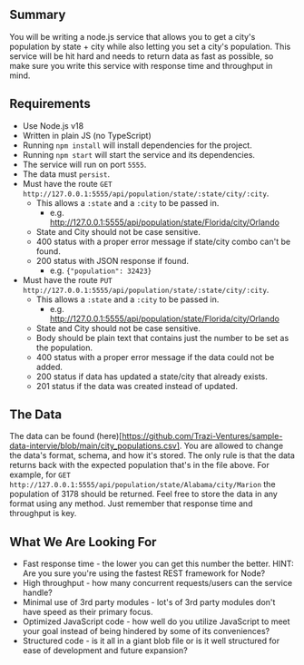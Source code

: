 ## Summary
You will be writing a node.js service that allows you to get a city's population by state + city while also letting you set a city's population. This service will be hit hard and needs to return data as fast as possible, so make sure you write this service with response time and throughput in mind.

## Requirements
* Use Node.js v18
* Written in plain JS (no TypeScript)
* Running `npm install` will install dependencies for the project.
* Running `npm start` will start the service and its dependencies.
* The service will run on port `5555`.
* The data must `persist`.
* Must have the route `GET http://127.0.0.1:5555/api/population/state/:state/city/:city`.
    * This allows a `:state` and a `:city` to be passed in.
        * e.g. http://127.0.0.1:5555/api/population/state/Florida/city/Orlando
    * State and City should not be case sensitive.
    * 400 status with a proper error message if state/city combo can't be found.
    * 200 status with JSON response if found.
        * e.g. `{"population": 32423}`
* Must have the route `PUT http://127.0.0.1:5555/api/population/state/:state/city/:city`.
    * This allows a `:state` and a `:city` to be passed in.
        * e.g. http://127.0.0.1:5555/api/population/state/Florida/city/Orlando
    * State and City should not be case sensitive.
    * Body should be plain text that contains just the number to be set as the population.
    * 400 status with a proper error message if the data could not be added.
    * 200 status if data has updated a state/city that already exists.
    * 201 status if the data was created instead of updated.

## The Data
The data can be found (here)[https://github.com/Trazi-Ventures/sample-data-intervie/blob/main/city_populations.csv].
You are allowed to change the data's format, schema, and how it's stored.
The only rule is that the data returns back with the expected population that's in the file above.
For example, for `GET http://127.0.0.1:5555/api/population/state/Alabama/city/Marion` the population of 3178 should be returned.
Feel free to store the data in any format using any method.
Just remember that response time and throughput is key.

## What We Are Looking For
* Fast response time - the lower you can get this number the better. HINT: Are you sure you're using the fastest REST framework for Node?
* High throughput - how many concurrent requests/users can the service handle?
* Minimal use of 3rd party modules - lot's of 3rd party modules don't have speed as their primary focus.
* Optimized JavaScript code - how well do you utilize JavaScript to meet your goal instead of being hindered by some of its conveniences?
* Structured code - is it all in a giant blob file or is it well structured for ease of development and future expansion?
